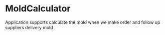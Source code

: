 # MoldCalculator
Application supports calculate the mold when we make order and follow up suppliers delivery mold
